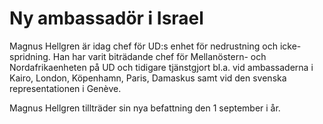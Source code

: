 # Ny ambassadör i Israel

Magnus Hellgren är idag chef för UD:s enhet för nedrustning och icke-spridning. Han har varit biträdande chef för Mellanöstern- och Nordafrikaenheten på UD och tidigare tjänstgjort bl.a. vid ambassaderna i Kairo, London, Köpenhamn, Paris, Damaskus samt vid den svenska representationen i Genève.

Magnus Hellgren tillträder sin nya befattning den 1 september i år.
